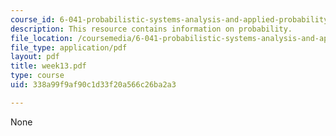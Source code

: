 ```yaml
---
course_id: 6-041-probabilistic-systems-analysis-and-applied-probability-spring-2006
description: This resource contains information on probability.
file_location: /coursemedia/6-041-probabilistic-systems-analysis-and-applied-probability-spring-2006/338a99f9af90c1d33f20a566c26ba2a3_week13.pdf
file_type: application/pdf
layout: pdf
title: week13.pdf
type: course
uid: 338a99f9af90c1d33f20a566c26ba2a3

---
```

None